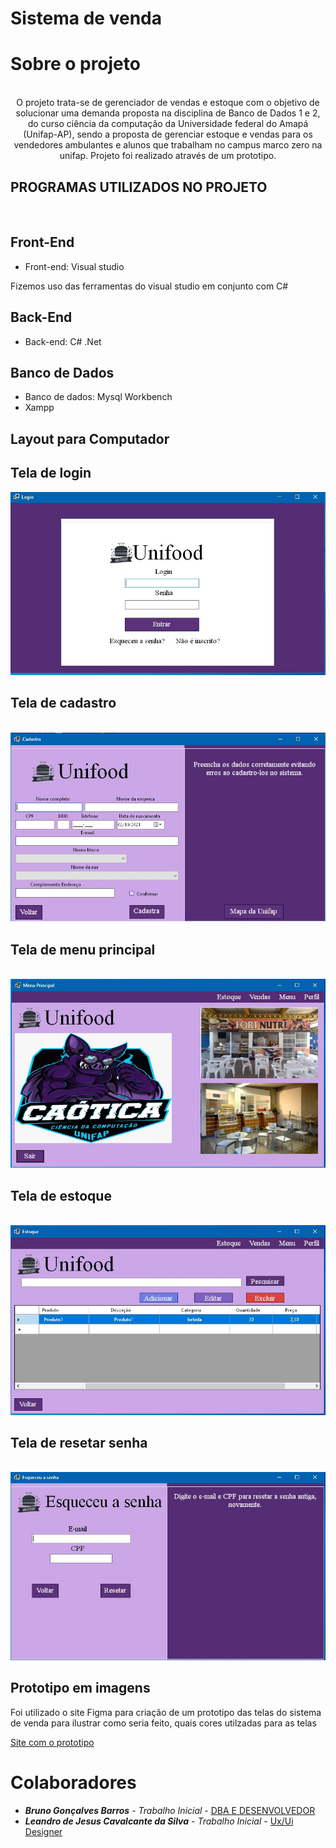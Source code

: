 # Sistema de venda


# Sobre o projeto

<div  align="center">
 <p>
  <br/> O projeto trata-se de gerenciador de vendas e estoque com o objetivo de solucionar uma demanda proposta na disciplina de Banco de Dados 1 e 2, do curso ciência da         computação  da Universidade federal do Amapá (Unifap-AP), sendo a proposta de gerenciar estoque e vendas para os vendedores ambulantes e alunos que trabalham no campus marco     zero na unifap.
  Projeto foi realizado através de um prototipo.
 </p>
</div>

## PROGRAMAS UTILIZADOS NO PROJETO

<br />

 ## Front-End
 
 <ul>
  <li>Front-end: Visual studio</li>
 </ul>
 
 <p>Fizemos uso das ferramentas do visual studio em conjunto com C#</p>
 
 ## Back-End
 
 <ul>
  <li>Back-end: C# .Net</li>
 </ul>
 
 ## Banco de Dados
 
 <ul>
  <li>Banco de dados: Mysql Workbench</li>
  <li>Xampp</li>
 </ul>


## Layout para Computador

## Tela de login

<img src="https://github.com/doomquest3/Projetopessoal/blob/master/imagens%20para%20repositorio/TelaLogin.jpeg">

<br />

## Tela de cadastro

<br />

<img src="https://github.com/doomquest3/Projetopessoal/blob/master/imagens%20para%20repositorio/TelaCadastro.jpeg">

<br />

## Tela de menu principal

<br />

<img src="https://github.com/doomquest3/Projetopessoal/blob/master/imagens%20para%20repositorio/TelaMenu.jpeg">

<br />

## Tela de estoque

<br />

<img src="https://github.com/doomquest3/Projetopessoal/blob/master/imagens%20para%20repositorio/TelaEstoque.jpeg">

<br />

## Tela de resetar senha

<br />

<img src="https://github.com/doomquest3/Projetopessoal/blob/master/imagens%20para%20repositorio/TelaResetarSenha.jpeg">

<br />

## Prototipo em imagens

<p>
 Foi utilizado o site Figma para criação de um prototipo das telas do sistema de venda para ilustrar como seria feito, quais
 cores utilzadas para as telas
</p>

<a href="https://www.figma.com/file/ABs5NiveDjZJxHzPftF7vN/Programa-banco-de-dados?node-id=0%3A1">Site com o prototipo</a>

# Colaboradores

* ***Bruno Gonçalves Barros*** - *Trabalho Inicial* - [DBA E DESENVOLVEDOR ](https://github.com/SrMorpheus)
* ***Leandro de Jesus Cavalcante da Silva*** - *Trabalho Inicial* - [Ux/Ui Designer ](https://github.com/doomquest3)

